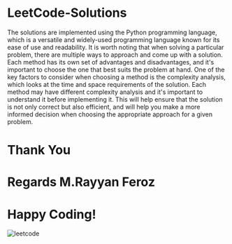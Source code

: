 # LeetCode-Solutions
The solutions are implemented using the Python programming language, which is a versatile and widely-used programming language known for its ease of use and readability. It is worth noting that when solving a particular problem, there are multiple ways to approach and come up with a solution. Each method has its own set of advantages and disadvantages, and it's important to choose the one that best suits the problem at hand. One of the key factors to consider when choosing a method is the complexity analysis, which looks at the time and space requirements of the solution. Each method may have different complexity analysis and it's important to understand it before implementing it. This will help ensure that the solution is not only correct but also efficient, and will help you make a more informed decision when choosing the appropriate approach for a given problem.
# Thank You
# Regards M.Rayyan Feroz
# Happy Coding!
![leetcode](https://user-images.githubusercontent.com/92220531/214500280-8ad07371-a1e5-40a6-96b1-ea026bfb6b3b.jpeg)





